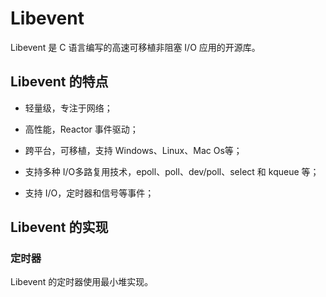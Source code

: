 <!--
 * @Author : Hu Jingbo
 * @Date   : 2021-11-20
-->

# Libevent

Libevent 是 C 语言编写的高速可移植非阻塞 I/O 应用的开源库。

## Libevent 的特点

* 轻量级，专注于网络；

* 高性能，Reactor 事件驱动；

* 跨平台，可移植，支持 Windows、Linux、Mac Os等；

* 支持多种 I/O多路复用技术，epoll、poll、dev/poll、select 和 kqueue 等；

* 支持 I/O，定时器和信号等事件；

## Libevent 的实现

### 定时器

Libevent 的定时器使用最小堆实现。